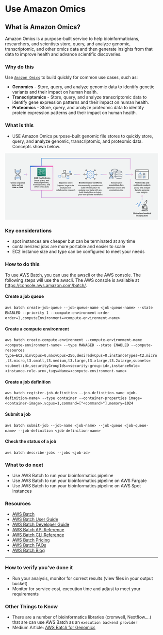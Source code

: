 # Use Amazon Omics

## What is Amazon Omics? 
Amazon Omics is a purpose-built service to help bioinformaticians, researchers, and scientists store, query, and analyze genomic, transcriptomic, and other omics data and then generate insights from that data to improve health and advance scientific discoveries.

### Why do this
Use [`Amazon Omics`](https://aws.amazon.com/omics/) to build quickly for common use cases, such as:
- **Genomics** - Store, query, and analyze genomic data to identify genetic variants and their impact on human health.
- **Transcriptomics** - Store, query, and analyze transcriptomic data to identify gene expression patterns and their impact on human health.
- **Proteomics** - Store, query, and analyze proteomic data to identify protein expression patterns and their impact on human health.

### What is this
- USE Amazon Omics purpose-built genomic file stores to quickly store, query, and analyze genomic, transcriptomic, and proteomic data.  Concepts shown below.

<img src="https://github.com/lynnlangit/aws-for-bioinformatics/blob/main/3_VMs_%26_Batch-LYNN/images/omics-concepts.png">

### Key considerations
- spot instances are cheaper but can be terminated at any time
- containerized jobs are more portable and easier to scale
- EC2 instance size and type can be configured to meet your needs

### How to do this

To use AWS Batch, you can use the awscli or the AWS console. The following steps will use the awscli.  The AWS console is available at https://console.aws.amazon.com/batch/.

#### Create a job queue
`aws batch create-job-queue --job-queue-name <job-queue-name> --state ENABLED --priority 1 --compute-environment-order order=1,computeEnvironment=<compute-environment-name>`

#### Create a compute environment
`aws batch create-compute-environment --compute-environment-name <compute-environment-name> --type MANAGED --state ENABLED --compute-resources type=EC2,minvCpus=0,maxvCpus=256,desiredvCpus=0,instanceTypes=t2.micro,t3.micro,t3.small,t3.medium,t3.large,t3.xlarge,t3.2xlarge,subnets=<subnet-id>,securityGroupIds=<security-group-id>,instanceRole=<instance-role-arn>,tags=Name=<compute-environment-name>`

#### Create a job definition
`aws batch register-job-definition --job-definition-name <job-definition-name> --type container --container-properties image=<container-image>,vcpus=1,command=["<command>"],memory=1024`

#### Submit a job
`aws batch submit-job --job-name <job-name> --job-queue <job-queue-name> --job-definition <job-definition-name>`

#### Check the status of a job
`aws batch describe-jobs --jobs <job-id>`
### What to do next
- Use AWS Batch to run your bioinformatics pipeline
- Use AWS Batch to run your bioinformatics pipeline on AWS Fargate
- Use AWS Batch to run your bioinformatics pipeline on AWS Spot Instances


### Resources
- [AWS Batch](https://aws.amazon.com/batch/)
- [AWS Batch User Guide](https://docs.aws.amazon.com/batch/latest/userguide/what-is-batch.html)
- [AWS Batch Developer Guide](https://docs.aws.amazon.com/batch/latest/userguide/what-is-batch.html)
- [AWS Batch API Reference](https://docs.aws.amazon.com/batch/latest/APIReference/Welcome.html)
- [AWS Batch CLI Reference](https://docs.aws.amazon.com/cli/latest/reference/batch/index.html)
- [AWS Batch Pricing](https://aws.amazon.com/batch/pricing/)
- [AWS Batch FAQs](https://aws.amazon.com/batch/faqs/)
- [AWS Batch Blog](https://aws.amazon.com/blogs/aws/aws-batch/)


 -----


### How to verify you've done it
 - Run your analysis, monitor for correct results (view files in your output bucket)
 - Monitor for service cost, execution time and adjust to meet your requirements


### Other Things to Know
- There are a number of bioinformatics libraries (cromwell, Nextflow....) that are can use AWS Batch as an `execution backend provider`
- Medium Article: [AWS Batch for Genomics](https://medium.com/@awsbio/aws-batch-for-genomics-1b2b2b2b2b2b)


